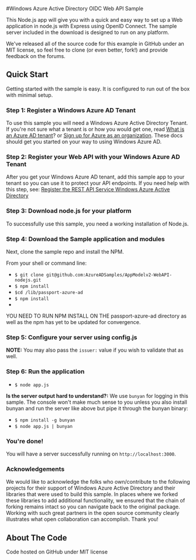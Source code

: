 #Windows Azure Active Directory OIDC Web API Sample

This Node.js app will give you with a quick and easy way to set up a Web application in node.js with Express using OpenID Connect. The sample server included in the download is designed to run on any platform.

We've released all of the source code for this example in GitHub under an MIT license, so feel free to clone (or even better, fork!) and provide feedback on the forums.


## Quick Start

Getting started with the sample is easy. It is configured to run out of the box with minimal setup.

### Step 1: Register a Windows Azure AD Tenant

To use this sample you will need a Windows Azure Active Directory Tenant. If you're not sure what a tenant is or how you would get one, read [What is an Azure AD tenant](http://technet.microsoft.com/library/jj573650.aspx)? or [Sign up for Azure as an organization](http://azure.microsoft.com/en-us/documentation/articles/sign-up-organization/). These docs should get you started on your way to using Windows Azure AD.

### Step 2: Register your Web API with your Windows Azure AD Tenant

After you get your Windows Azure AD tenant, add this sample app to your tenant so you can use it to protect your API endpoints. If you need help with this step, see: [Register the REST API Service Windows Azure Active Directory](https://github.com/AzureADSamples/WebAPI-Nodejs/wiki/Setup-Windows-Azure-AD)

### Step 3: Download node.js for your platform
To successfully use this sample, you need a working installation of Node.js.

### Step 4: Download the Sample application and modules

Next, clone the sample repo and install the NPM.

From your shell or command line:

* `$ git clone git@github.com:AzureADSamples/AppModelv2-WebAPI-nodejs.git`
* `$ npm install`
* `$cd /lib/passport-azure-ad`
* `$ npm install`
*

YOU NEED TO RUN NPM INSTALL ON THE passport-azure-ad directory as well as the npm has yet to be updated for convergence.

### Step 5: Configure your server using config.js

**NOTE:** You may also pass the `issuer:` value if you wish to validate that as well.

### Step 6: Run the application

* `$ node app.js`

**Is the server output hard to understand?:** We use `bunyan` for logging in this sample. The console won't make much sense to you unless you also install bunyan and run the server like above but pipe it through the bunyan binary:

* `$ npm install -g bunyan`
* `$ node app.js | bunyan`

### You're done!

You will have a server successfully running on `http://localhost:3000`.

### Acknowledgements

We would like to acknowledge the folks who own/contribute to the following projects for their support of Windows Azure Active Directory and their libraries that were used to build this sample. In places where we forked these libraries to add additional functionality, we ensured that the chain of forking remains intact so you can navigate back to the original package. Working with such great partners in the open source community clearly illustrates what open collaboration can accomplish. Thank you!


## About The Code

Code hosted on GitHub under MIT license
